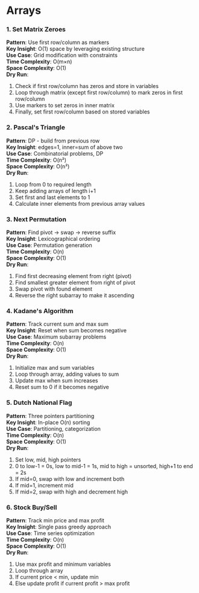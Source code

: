 # Arrays

### 1. Set Matrix Zeroes
**Pattern**: Use first row/column as markers  
**Key Insight**: O(1) space by leveraging existing structure  
**Use Case**: Grid modification with constraints  
**Time Complexity**: O(m×n)  
**Space Complexity**: O(1)  
**Dry Run**:
1. Check if first row/column has zeros and store in variables
2. Loop through matrix (except first row/column) to mark zeros in first row/column
3. Use markers to set zeros in inner matrix
4. Finally, set first row/column based on stored variables

### 2. Pascal's Triangle
**Pattern**: DP - build from previous row  
**Key Insight**: edges=1, inner=sum of above two  
**Use Case**: Combinatorial problems, DP  
**Time Complexity**: O(n²)  
**Space Complexity**: O(n²)  
**Dry Run**:
1. Loop from 0 to required length
2. Keep adding arrays of length i+1
3. Set first and last elements to 1
4. Calculate inner elements from previous array values

### 3. Next Permutation
**Pattern**: Find pivot → swap → reverse suffix  
**Key Insight**: Lexicographical ordering  
**Use Case**: Permutation generation  
**Time Complexity**: O(n)  
**Space Complexity**: O(1)  
**Dry Run**:
1. Find first decreasing element from right (pivot)
2. Find smallest greater element from right of pivot
3. Swap pivot with found element
4. Reverse the right subarray to make it ascending

### 4. Kadane's Algorithm
**Pattern**: Track current sum and max sum  
**Key Insight**: Reset when sum becomes negative  
**Use Case**: Maximum subarray problems  
**Time Complexity**: O(n)  
**Space Complexity**: O(1)  
**Dry Run**:
1. Initialize max and sum variables
2. Loop through array, adding values to sum
3. Update max when sum increases
4. Reset sum to 0 if it becomes negative

### 5. Dutch National Flag
**Pattern**: Three pointers partitioning  
**Key Insight**: In-place O(n) sorting  
**Use Case**: Partitioning, categorization  
**Time Complexity**: O(n)  
**Space Complexity**: O(1)  
**Dry Run**:
1. Set low, mid, high pointers
2. 0 to low-1 = 0s, low to mid-1 = 1s, mid to high = unsorted, high+1 to end = 2s
3. If mid=0, swap with low and increment both
4. If mid=1, increment mid
5. If mid=2, swap with high and decrement high

### 6. Stock Buy/Sell
**Pattern**: Track min price and max profit  
**Key Insight**: Single pass greedy approach  
**Use Case**: Time series optimization  
**Time Complexity**: O(n)  
**Space Complexity**: O(1)  
**Dry Run**:
1. Use max profit and minimum variables
2. Loop through array
3. If current price < min, update min
4. Else update profit if current profit > max profit
